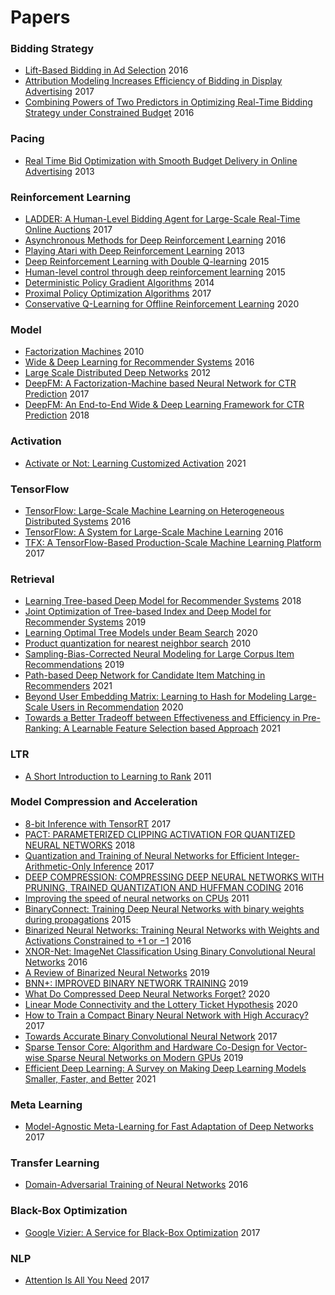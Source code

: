 # Papers


### Bidding Strategy
* [Lift-Based Bidding in Ad Selection](https://arxiv.org/pdf/1507.04811.pdf) 2016
* [Attribution Modeling Increases Efficiency of Bidding in Display Advertising](https://arxiv.org/pdf/1707.06409.pdf) 2017
* [Combining Powers of Two Predictors in Optimizing Real-Time Bidding Strategy under Constrained Budget](http://wnzhang.net/share/rtb-papers/two-pred-bid.pdf) 2016

### Pacing
* [Real Time Bid Optimization with Smooth Budget Delivery in Online Advertising](https://arxiv.org/pdf/1305.3011.pdf) 2013

### Reinforcement Learning
* [LADDER: A Human-Level Bidding Agent for Large-Scale Real-Time Online Auctions](https://arxiv.org/pdf/1708.05565.pdf) 2017
* [Asynchronous Methods for Deep Reinforcement Learning](https://arxiv.org/pdf/1602.01783.pdf) 2016
* [Playing Atari with Deep Reinforcement Learning](https://arxiv.org/pdf/1312.5602.pdf) 2013
* [Deep Reinforcement Learning with Double Q-learning](https://arxiv.org/pdf/1509.06461.pdf) 2015
* [Human-level control through deep reinforcement learning](https://web.stanford.edu/class/psych209/Readings/MnihEtAlHassibis15NatureControlDeepRL.pdf) 2015
* [Deterministic Policy Gradient Algorithms](http://proceedings.mlr.press/v32/silver14.pdf) 2014
* [Proximal Policy Optimization Algorithms](https://arxiv.org/pdf/1707.06347.pdf) 2017
* [Conservative Q-Learning for Offline Reinforcement Learning](https://papers.nips.cc/paper/2020/file/0d2b2061826a5df3221116a5085a6052-Paper.pdf) 2020

### Model
* [Factorization Machines](https://www.csie.ntu.edu.tw/~b97053/paper/Rendle2010FM.pdf) 2010
* [Wide & Deep Learning for Recommender Systems](https://arxiv.org/pdf/1606.07792.pdf) 2016
* [Large Scale Distributed Deep Networks](https://www.cs.toronto.edu/~ranzato/publications/DistBeliefNIPS2012_withAppendix.pdf) 2012
* [DeepFM: A Factorization-Machine based Neural Network for CTR Prediction](https://arxiv.org/pdf/1703.04247.pdf) 2017
* [DeepFM: An End-to-End Wide & Deep Learning Framework for CTR Prediction](https://arxiv.org/pdf/1804.04950.pdf) 2018

### Activation
* [Activate or Not: Learning Customized Activation](https://arxiv.org/pdf/2009.04759.pdf) 2021

### TensorFlow
* [TensorFlow: Large-Scale Machine Learning on Heterogeneous Distributed Systems](https://arxiv.org/pdf/1603.04467.pdf) 2016
* [TensorFlow: A System for Large-Scale Machine Learning](https://www.usenix.org/system/files/conference/osdi16/osdi16-abadi.pdf) 2016
* [TFX: A TensorFlow-Based Production-Scale Machine Learning Platform](http://stevenwhang.com/tfx_paper.pdf) 2017

### Retrieval
* [Learning Tree-based Deep Model for Recommender Systems](https://arxiv.org/pdf/1801.02294.pdf) 2018
* [Joint Optimization of Tree-based Index and Deep Model for Recommender Systems](https://arxiv.org/pdf/1902.07565.pdf) 2019
* [Learning Optimal Tree Models under Beam Search](https://proceedings.icml.cc/static/paper_files/icml/2020/2514-Paper.pdf) 2020
* [Product quantization for nearest neighbor search](https://lear.inrialpes.fr/pubs/2011/JDS11/jegou_searching_with_quantization.pdf) 2010
* [Sampling-Bias-Corrected Neural Modeling for Large Corpus Item Recommendations](https://storage.googleapis.com/pub-tools-public-publication-data/pdf/6c8a86c981a62b0126a11896b7f6ae0dae4c3566.pdf) 2019
* [Path-based Deep Network for Candidate Item Matching in Recommenders](https://arxiv.org/pdf/2105.08246.pdf) 2021
* [Beyond User Embedding Matrix: Learning to Hash for Modeling Large-Scale Users in Recommendation](http://www.thuir.cn/group/~mzhang/publications/SIGIR2020-ShiShaoyun.pdf) 2020
* [Towards a Better Tradeoff between Effectiveness and Efficiency in Pre-Ranking: A Learnable Feature Selection based Approach](https://arxiv.org/pdf/2105.07706.pdf) 2021

### LTR
* [A Short Introduction to Learning to Rank](http://times.cs.uiuc.edu/course/598f14/l2r.pdf) 2011

### Model Compression and Acceleration
* [8-bit Inference with TensorRT](http://on-demand.gputechconf.com/gtc/2017/presentation/s7310-8-bit-inference-with-tensorrt.pdf) 2017
* [PACT: PARAMETERIZED CLIPPING ACTIVATION FOR QUANTIZED NEURAL NETWORKS](https://arxiv.org/pdf/1805.06085.pdf) 2018
* [Quantization and Training of Neural Networks for Efficient Integer-Arithmetic-Only Inference](https://arxiv.org/pdf/1712.05877.pdf) 2017
* [DEEP COMPRESSION: COMPRESSING DEEP NEURAL NETWORKS WITH PRUNING, TRAINED QUANTIZATION AND HUFFMAN CODING](https://arxiv.org/pdf/1510.00149.pdf) 2016
* [Improving the speed of neural networks on CPUs](https://static.googleusercontent.com/media/research.google.com/en//pubs/archive/37631.pdf) 2011
* [BinaryConnect: Training Deep Neural Networks with binary weights during propagations](https://papers.nips.cc/paper/5647-binaryconnect-training-deep-neural-networks-with-binary-weights-during-propagations.pdf) 2015
* [Binarized Neural Networks: Training Neural Networks with Weights and Activations Constrained to +1 or −1](https://arxiv.org/pdf/1602.02830.pdf) 2016
* [XNOR-Net: ImageNet Classification Using Binary Convolutional Neural Networks](https://arxiv.org/pdf/1603.05279.pdf) 2016
* [A Review of Binarized Neural Networks](https://www.mdpi.com/2079-9292/8/6/661/htm) 2019
* [BNN+: IMPROVED BINARY NETWORK TRAINING](https://openreview.net/pdf?id=SJfHg2A5tQ) 2019
* [What Do Compressed Deep Neural Networks Forget?](https://arxiv.org/pdf/1911.05248.pdf) 2020
* [Linear Mode Connectivity and the Lottery Ticket Hypothesis](https://arxiv.org/pdf/1912.05671.pdf) 2020
* [How to Train a Compact Binary Neural Network with High Accuracy?](https://ojs.aaai.org/index.php/AAAI/article/view/10862) 2017
* [Towards Accurate Binary Convolutional Neural Network](https://arxiv.org/pdf/1711.11294.pdf) 2017
* [Sparse Tensor Core: Algorithm and Hardware Co-Design for Vector-wise Sparse Neural Networks on Modern GPUs](https://dl.acm.org/doi/pdf/10.1145/3352460.3358269) 2019
* [Efficient Deep Learning: A Survey on Making Deep Learning Models Smaller, Faster, and Better](https://arxiv.org/pdf/2106.08962.pdf) 2021

### Meta Learning
* [Model-Agnostic Meta-Learning for Fast Adaptation of Deep Networks](https://arxiv.org/pdf/1703.03400.pdf) 2017

### Transfer Learning
* [Domain-Adversarial Training of Neural Networks](https://arxiv.org/pdf/1505.07818.pdf) 2016

### Black-Box Optimization
* [Google Vizier: A Service for Black-Box Optimization](https://static.googleusercontent.com/media/research.google.com/en//pubs/archive/46180.pdf) 2017

### NLP
* [Attention Is All You Need](https://arxiv.org/pdf/1706.03762.pdf) 2017

